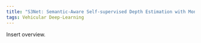```yaml
---
title: "S3Net: Semantic-Aware Self-supervised Depth Estimation with Monocular Videos and Synthetic Data"
tags: Vehicular Deep-Learning
---
```


Insert overview.